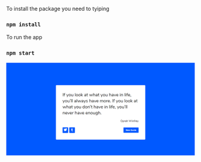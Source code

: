
To install the package you need to tyiping
### `npm install`

To run the app
### `npm start`


![contact form](./randomquote.png)

